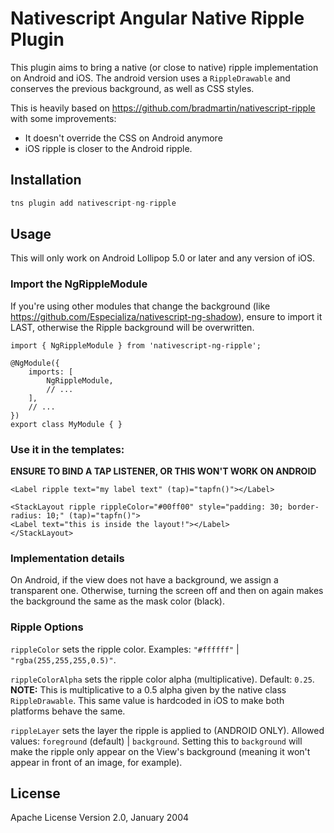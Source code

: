# Nativescript Angular Native Ripple Plugin

This plugin aims to bring a native (or close to native) ripple implementation on Android and iOS. The android version uses a `RippleDrawable` and conserves the previous background, as well as CSS styles.

This is heavily based on https://github.com/bradmartin/nativescript-ripple with some improvements:

* It doesn't override the CSS on Android anymore
* iOS ripple is closer to the Android ripple.
## Installation

```javascript
tns plugin add nativescript-ng-ripple
```

## Usage 

This will only work on Android Lollipop 5.0 or later and any version of iOS.

### Import the NgRippleModule

If you're using other modules that change the background (like https://github.com/Especializa/nativescript-ng-shadow), ensure to import it LAST, otherwise the Ripple background will be overwritten.

```	
import { NgRippleModule } from 'nativescript-ng-ripple';

@NgModule({
    imports: [
        NgRippleModule,
        // ...
    ],
    // ...
})
export class MyModule { }
```

### Use it in the templates:

**ENSURE TO BIND A TAP LISTENER, OR THIS WON'T WORK ON ANDROID**

```<Label ripple text="my label text" (tap)="tapfn()"></Label>```

```
<StackLayout ripple rippleColor="#00ff00" style="padding: 30; border-radius: 10;" (tap)="tapfn()">
<Label text="this is inside the layout!"></Label>
</StackLayout>
```

### Implementation details

On Android, if the view does not have a background, we assign a transparent one. Otherwise, turning the screen off and then on again makes the background the same as the mask color (black).

### Ripple Options

`rippleColor` sets the ripple color. Examples: `"#ffffff"` | `"rgba(255,255,255,0.5)"`.

`rippleColorAlpha` sets the ripple color alpha (multiplicative). Default: `0.25`. **NOTE:** This is multiplicative to a 0.5 alpha given by the native class `RippleDrawable`. This same value is hardcoded in iOS to make both platforms behave the same.

`rippleLayer` sets the layer the ripple is applied to (ANDROID ONLY). Allowed values: `foreground` (default) | `background`. Setting this to `background` will make the ripple only appear on the View's background (meaning it won't appear in front of an image, for example).
    
## License

Apache License Version 2.0, January 2004
